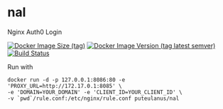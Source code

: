 # nal
Nginx Auth0 Login

[![Docker Image Size (tag)](https://img.shields.io/docker/image-size/puteulanus/nal/latest)](https://hub.docker.com/r/puteulanus/nal)
[![Docker Image Version (tag latest semver)](https://img.shields.io/docker/v/puteulanus/nal/latest?label=nginx%20version)](https://docs.nginx.com/nginx/releases)
[![Build Status](https://github.com/puteulanus/nal/actions/workflows/main.yml/badge.svg)](https://github.com/puteulanus/nal/)

Run with 
```
docker run -d -p 127.0.0.1:8086:80 -e 'PROXY_URL=http://172.17.0.1:8085' \
-e 'DOMAIN=YOUR_DOMAIN' -e 'CLIENT_ID=YOUR_CLIENT_ID' \
-v `pwd`/rule.conf:/etc/nginx/rule.conf puteulanus/nal
```
